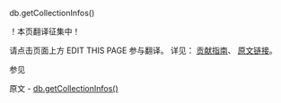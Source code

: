  db.getCollectionInfos()

 ！本页翻译征集中！

请点击页面上方 EDIT THIS PAGE 参与翻译。
详见：
[贡献指南]( https://github.com/JinMuInfo/MongoDB-Manual-zh/blob/master/CONTRIBUTING.md )、
[原文链接](  https://docs.mongodb.com/manual/reference/method/db.getCollectionInfos/  )。

 参见

原文 - [db.getCollectionInfos()]( https://docs.mongodb.com/manual/reference/method/db.getCollectionInfos/ )

